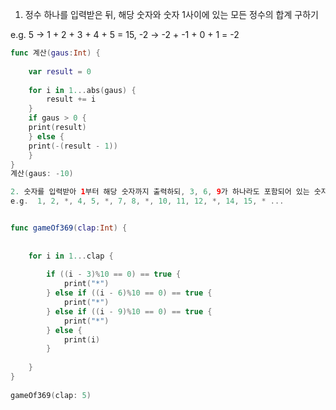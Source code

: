 1. 정수 하나를 입력받은 뒤, 해당 숫자와 숫자 1사이에 있는 모든 정수의 합계 구하기

e.g.  5 -> 1 + 2 + 3 + 4 + 5 = 15,   -2 -> -2 + -1 + 0 + 1 = -2


```swift
func 계산(gaus:Int) {
    
    var result = 0
    
    for i in 1...abs(gaus) {
        result += i
    }
    if gaus > 0 {
    print(result)
    } else {
    print(-(result - 1))
    }
}
계산(gaus: -10)
```


```swift
2. 숫자를 입력받아 1부터 해당 숫자까지 출력하되, 3, 6, 9가 하나라도 포함되어 있는 숫자는 *로 표시
e.g.  1, 2, *, 4, 5, *, 7, 8, *, 10, 11, 12, *, 14, 15, * ...


func gameOf369(clap:Int) {
    
    
    for i in 1...clap {
        
        if ((i - 3)%10 == 0) == true {
            print("*")
        } else if ((i - 6)%10 == 0) == true {
            print("*")
        } else if ((i - 9)%10 == 0) == true {
            print("*")
        } else {
            print(i)
        }
        
    }
}
    
gameOf369(clap: 5)
```

